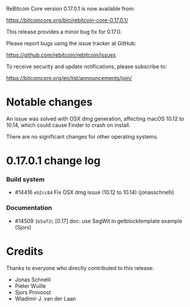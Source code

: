 ReBitcoin Core version 0.17.0.1 is now available from:

  <https://bitcoincore.org/bin/rebitcoin-core-0.17.0.1/>

This release provides a minor bug fix for 0.17.0.

Please report bugs using the issue tracker at GitHub:

  <https://github.com/rebitcoin/rebitcoin/issues>

To receive security and update notifications, please subscribe to:

  <https://bitcoincore.org/en/list/announcements/join/>

Notable changes
===============

An issue was solved with OSX dmg generation, affecting macOS 10.12 to 10.14,
which could cause Finder to crash on install.

There are no significant changes for other operating systems.

0.17.0.1 change log
===================

### Build system
- #14416 `eb2cc84` Fix OSX dmg issue (10.12 to 10.14) (jonasschnelli)

### Documentation
- #14509 `1b5af2c` [0.17] doc: use SegWit in getblocktemplate example (Sjors)

Credits
=======

Thanks to everyone who directly contributed to this release:

- Jonas Schnelli
- Pieter Wuille
- Sjors Provoost
- Wladimir J. van der Laan

